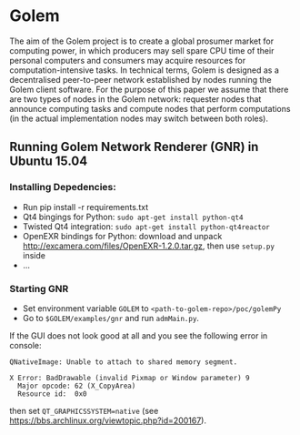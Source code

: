 # Golem
The aim of the Golem project is to create a global prosumer market for computing power, in which
producers may sell spare CPU time of their personal computers and consumers may acquire resources
for computation-intensive tasks. In technical terms, Golem is designed as a decentralised peer-to-peer
network established by nodes running the Golem client software. For the purpose of this paper we assume
that there are two types of nodes in the Golem network: requester nodes that announce computing
tasks and compute nodes that perform computations (in the actual implementation nodes may switch
between both roles).

## Running Golem Network Renderer (GNR) in Ubuntu 15.04

### Installing Depedencies:

* Run pip install -r requirements.txt
* Qt4 bingings for Python: `sudo apt-get install python-qt4`
* Twisted Qt4 integration: `sudo apt-get install python-qt4reactor`
* OpenEXR bindings for Python: download and unpack http://excamera.com/files/OpenEXR-1.2.0.tar.gz, then use `setup.py` inside
* ...
 
### Starting GNR

* Set environment variable `GOLEM` to `<path-to-golem-repo>/poc/golemPy` 
* Go to `$GOLEM/examples/gnr` and run `admMain.py`.

If the GUI does not look good at all and you see the following error in console:
```
QNativeImage: Unable to attach to shared memory segment. 

X Error: BadDrawable (invalid Pixmap or Window parameter) 9
  Major opcode: 62 (X_CopyArea)
  Resource id:  0x0
```
then set `QT_GRAPHICSSYSTEM=native` (see https://bbs.archlinux.org/viewtopic.php?id=200167).

